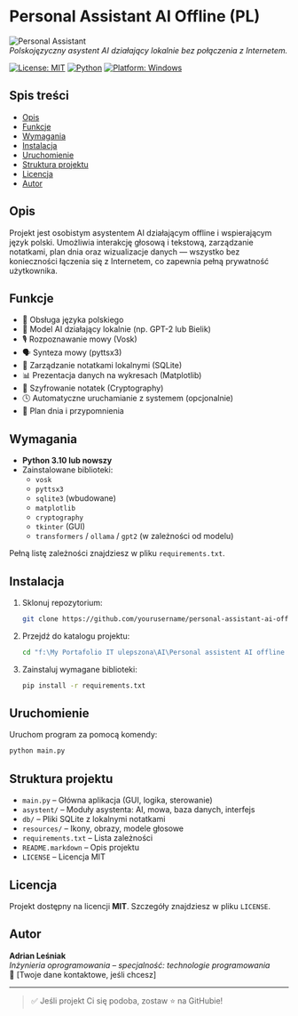 # Personal Assistant AI Offline (PL)

![Personal Assistant](https://via.placeholder.com/800x200.png?text=Personal+Assistant+AI+Offline)  
*Polskojęzyczny asystent AI działający lokalnie bez połączenia z Internetem.*

[![License: MIT](https://img.shields.io/badge/License-MIT-yellow.svg)](https://opensource.org/licenses/MIT)
[![Python](https://img.shields.io/badge/Python-3.x-blue.svg)](https://www.python.org/)
[![Platform: Windows](https://img.shields.io/badge/Platform-Windows-lightgrey.svg)](https://www.microsoft.com/windows)

## Spis treści
- [Opis](#opis)
- [Funkcje](#funkcje)
- [Wymagania](#wymagania)
- [Instalacja](#instalacja)
- [Uruchomienie](#uruchomienie)
- [Struktura projektu](#struktura-projektu)
- [Licencja](#licencja)
- [Autor](#autor)

## Opis

Projekt jest osobistym asystentem AI działającym offline i wspierającym język polski. Umożliwia interakcję głosową i tekstową, zarządzanie notatkami, plan dnia oraz wizualizacje danych — wszystko bez konieczności łączenia się z Internetem, co zapewnia pełną prywatność użytkownika.

## Funkcje

- 💬 Obsługa języka polskiego
- 🧠 Model AI działający lokalnie (np. GPT-2 lub Bielik)
- 🎙️ Rozpoznawanie mowy (Vosk)
- 🗣️ Synteza mowy (pyttsx3)
- 📝 Zarządzanie notatkami lokalnymi (SQLite)
- 📊 Prezentacja danych na wykresach (Matplotlib)
- 🔐 Szyfrowanie notatek (Cryptography)
- 🕓 Automatyczne uruchamianie z systemem (opcjonalnie)
- 📆 Plan dnia i przypomnienia

## Wymagania

- **Python 3.10 lub nowszy**
- Zainstalowane biblioteki:
  - `vosk`
  - `pyttsx3`
  - `sqlite3` (wbudowane)
  - `matplotlib`
  - `cryptography`
  - `tkinter` (GUI)
  - `transformers` / `ollama` / `gpt2` (w zależności od modelu)

Pełną listę zależności znajdziesz w pliku `requirements.txt`.

## Instalacja

1. Sklonuj repozytorium:
   ```bash
   git clone https://github.com/yourusername/personal-assistant-ai-offline.git
   ```

2. Przejdź do katalogu projektu:
   ```bash
   cd "f:\My Portafolio IT ulepszona\AI\Personal assistent AI offline PL"
   ```

3. Zainstaluj wymagane biblioteki:
   ```bash
   pip install -r requirements.txt
   ```

## Uruchomienie

Uruchom program za pomocą komendy:
```bash
python main.py
```

## Struktura projektu

- `main.py` – Główna aplikacja (GUI, logika, sterowanie)
- `asystent/` – Moduły asystenta: AI, mowa, baza danych, interfejs
- `db/` – Pliki SQLite z lokalnymi notatkami
- `resources/` – Ikony, obrazy, modele głosowe
- `requirements.txt` – Lista zależności
- `README.markdown` – Opis projektu
- `LICENSE` – Licencja MIT

## Licencja

Projekt dostępny na licencji **MIT**. Szczegóły znajdziesz w pliku `LICENSE`.

## Autor

**Adrian Leśniak**  
*Inżynieria oprogramowania – specjalność: technologie programowania*  
📧 [Twoje dane kontaktowe, jeśli chcesz]

---

> ✅ Jeśli projekt Ci się podoba, zostaw ⭐ na GitHubie!
